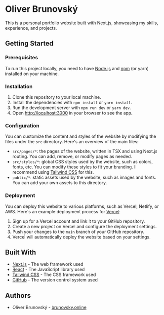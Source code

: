 # Oliver Brunovský

This is a personal portfolio website built with Next.js, showcasing my skills, experience, and projects.

## Getting Started

### Prerequisites

To run this project locally, you need to have [Node.js](https://nodejs.org/en) and [npm](https://www.npmjs.com/) (or yarn) installed on your machine.

### Installation

1. Clone this repository to your local machine.
2. Install the dependencies with `npm install` or `yarn install`.
3. Run the development server with `npm run dev` or `yarn dev`.
4. Open [http://localhost:3000](http://localhost:3000) in your browser to see the app.

### Configuration

You can customize the content and styles of the website by modifying the files under the `src` directory. Here's an overview of the main files:

- `src/pages/*`: the pages of the website, written in TSX and using Next.js routing. You can add, remove, or modify pages as needed.
- `src/styles/*`: global CSS styles used by the website, such as colors, fonts, etc. You can modify these styles to fit your branding. I recommend using [Tailwind CSS](https://tailwindcss.com/) for this.
- `public/*`: static assets used by the website, such as images and fonts. You can add your own assets to this directory.

### Deployment

You can deploy this website to various platforms, such as Vercel, Netlify, or AWS. Here's an example deployment process for [Vercel](https://vercel.com/):

1. Sign up for a Vercel account and link it to your GitHub repository.
2. Create a new project on Vercel and configure the deployment settings.
3. Push your changes to the `main` branch of your GitHub repository.
4. Vercel will automatically deploy the website based on your settings.

## Built With

- [Next.js](https://nextjs.org/) - The web framework used
- [React](https://reactjs.org/) - The JavaScript library used
- [Tailwind CSS](https://tailwindcss.com/) - The CSS framework used
- [GitHub](https://github.com/) - The version control system used

## Authors

- Oliver Brunovský - [brunovsky.online](https://www.brunovsky.online/)


